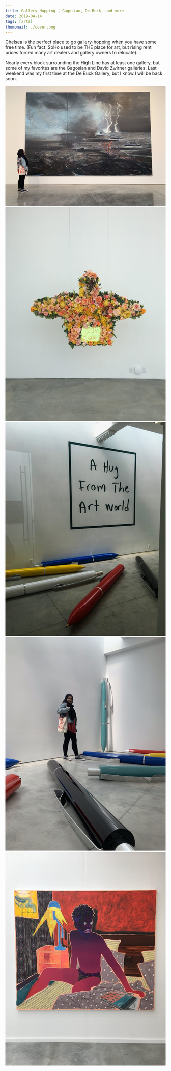 ```yaml
---
title: Gallery Hopping | Gagosian, De Buck, and more
date: 2019-04-14
tags: [arts]
thumbnail: ./cover.png
---
```

Chelsea is the perfect place to go gallery-hopping when you have some free time. (Fun fact: SoHo used to be THE place for art, but rising rent prices forced many art dealers and gallery owners to relocate).

Nearly every block surrounding the High Line has at least one gallery, but some of my favorites are the Gagosian and David Zwirner galleries. Last weekend was my first time at the De Buck Gallery, but I know I will be back soon.

![](./alt-cover.png)
![](./flower-hoodie.jpg)
![](./pens.jpg)
![](./riana-pens.png)
![](./multi.jpg)
